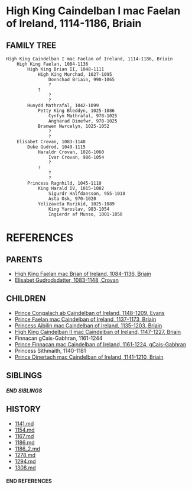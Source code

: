 # High King Caindelban I mac Faelan of Ireland, 1114-1186, Briain

## FAMILY TREE 
```
High King Caindelban I mac Faelan of Ireland, 1114-1186, Briain 
    High King Faelan, 1084-1136
        High King Brian II, 1048-1111
            High King Murchad, 1027-1095
                Donnchad Briain, 990-1065
                ?
            ?
                ?
                ?
        Hunydd Mathrafal, 1042-1099
            Petty King Bleddyn, 1025-1086
                Cynfyn Mathrafal, 978-1025
                Angharad Dinefwr, 978-1025
            Branwen Nwrcelyn, 1025-1052
                ?
                ?                
    Elisabet Crovan, 1083-1148
        Duke Gudrod, 1049-1115
            Haraldr Crovan, 1026-1060
                Ivar Crovan, 986-1054
                ?
            ?
                ?
                ?
        Princess Ragnhild, 1045-1110
            King Harald IV, 1015-1082
                Sigurdr Halfdansson, 955-1018
                Asta Osk, 970-1020
            Yelizaveta Rurikid, 1025-1089
                King Yaroslav, 983-1054
                Ingierdr af Munso, 1001-1050
```


# REFERENCES

## PARENTS 
* [High King Faelan mac Brian of Ireland, 1084-1136, Briain](p/faelan_mac_brian_1084.md)
* [Elisabet Gudrodsdatter, 1083-1148, Crovan](p/elisabet_gudrodsdatter_1083.md)

## CHILDREN 
* [Prince Congalach ab Caindelban of Ireland, 1148-1209, Evans](p/congalach_ab_caindelban_1148.md)
* [Prince Faelan mac Caindelban of Ireland, 1137-1173, Briain](p/faelan_mac_caindelban_1137.md)
* [Princess Aibilin mac Caindelban of Ireland, 1135-1203, Briain](p/aibilin_mac_caindelban_1135.md)
* [High King Caindelban II mac Caindelban of Ireland, 1147-1227, Briain](p/caindelban_ii_mac_caindelban_1147.md)
* Finnacan gCais-Gabhran, 1161-1244
* [Prince Finnacan mac Caindelban of Ireland, 1161-1224, gCais-Gabhran](p/finnacan_mac_caindelban_1161.md)
* Princess Sithmaith, 1140-1181
* [Prince Dinertach mac Caindelban of Ireland, 1141-1210, Briain](p/dinertach_mac_caindelban_1141.md)

## SIBLINGS

##### END SIBLINGS  
## HISTORY
* [1141.md](../h/1141.md)
* [1154.md](../h/1154.md)
* [1167.md](../h/1167.md)
* [1186.md](../h/1186.md)
* [1186_2.md](../h/1186_2.md)
* [1278.md](../h/1278.md)
* [1294.md](../h/1294.md)
* [1308.md](../h/1308.md)

#### END REFERENCES
